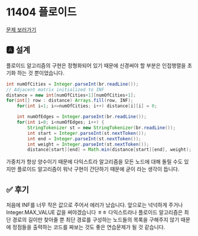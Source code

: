 # 11404 플로이드
[문제 보러가기](https://www.acmicpc.net/submit/11404/26017749)

## 🅰 설계
플로이드 알고리즘의 구현은 정형화되어 있기 때문에 신경써야 할 부분은
인접행렬을 초기화 하는 것 뿐이었습니다. 
```java 
int numOfCities = Integer.parseInt(br.readLine());
// Adjacent matrix initialized to INF
distance = new int[numOfCities+1][numOfCities+1];
for(int[] row : distance) Arrays.fill(row, INF);
    for(int i=1; i<=numOfCities; i++) distance[i][i] = 0;

    int numOfEdges = Integer.parseInt(br.readLine());
    for(int i=0; i<numOfEdges; i++) {
        StringTokenizer st = new StringTokenizer(br.readLine());
        int start = Integer.parseInt(st.nextToken());
        int end = Integer.parseInt(st.nextToken());
        int weight = Integer.parseInt(st.nextToken());
        distance[start][end] = Math.min(distance[start][end], weight);
```
가중치가 항상 양수이기 때문에
다익스트라 알고리즘을 모든 노드에 대해 돌릴 수도 있지만 플로이드 알고리즘이
워낙 구현이 간단하기 때문에 굳이 라는 생각이 듭니다.

## ✅ 후기 
처음에 INF를 너무 작은 값으로 주어서 에러가 났습니다. 앞으로는 넉넉하게 주거나
Integer.MAX_VALUE 값을 써야겠습니다 ㅎㅎ 다익스트라나 플로이드 알고리즘은 최단 경로의
길이만 찾아줄 뿐 최단 경로를 구성하는 노드들의 목록을 구해주지 않기 때문에
정점들을 출력하는 코드를 짜보는 것도 좋은 연습문제가 될 것 같습니다.